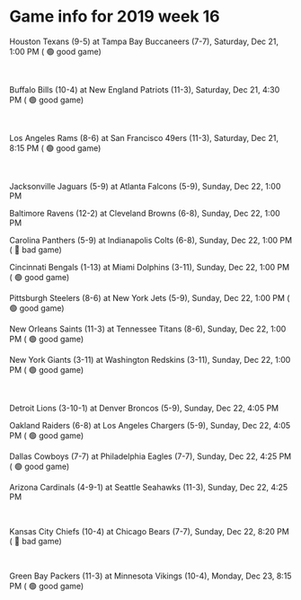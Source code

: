 # Game info for 2019 week 16

Houston Texans (9-5) at Tampa Bay Buccaneers (7-7), Saturday, Dec 21, 1:00 PM (	:green_circle: good game)


<br/>

Buffalo Bills (10-4) at New England Patriots (11-3), Saturday, Dec 21, 4:30 PM (	:green_circle: good game)


<br/>

Los Angeles Rams (8-6) at San Francisco 49ers (11-3), Saturday, Dec 21, 8:15 PM (	:green_circle: good game)


<br/>

Jacksonville Jaguars (5-9) at Atlanta Falcons (5-9), Sunday, Dec 22, 1:00 PM

Baltimore Ravens (12-2) at Cleveland Browns (6-8), Sunday, Dec 22, 1:00 PM

Carolina Panthers (5-9) at Indianapolis Colts (6-8), Sunday, Dec 22, 1:00 PM (	:red_circle: bad game)

Cincinnati Bengals (1-13) at Miami Dolphins (3-11), Sunday, Dec 22, 1:00 PM (	:green_circle: good game)

Pittsburgh Steelers (8-6) at New York Jets (5-9), Sunday, Dec 22, 1:00 PM (	:green_circle: good game)

New Orleans Saints (11-3) at Tennessee Titans (8-6), Sunday, Dec 22, 1:00 PM (	:green_circle: good game)

New York Giants (3-11) at Washington Redskins (3-11), Sunday, Dec 22, 1:00 PM (	:green_circle: good game)


<br/>

Detroit Lions (3-10-1) at Denver Broncos (5-9), Sunday, Dec 22, 4:05 PM

Oakland Raiders (6-8) at Los Angeles Chargers (5-9), Sunday, Dec 22, 4:05 PM (	:green_circle: good game)

Dallas Cowboys (7-7) at Philadelphia Eagles (7-7), Sunday, Dec 22, 4:25 PM (	:green_circle: good game)

Arizona Cardinals (4-9-1) at Seattle Seahawks (11-3), Sunday, Dec 22, 4:25 PM


<br/>

Kansas City Chiefs (10-4) at Chicago Bears (7-7), Sunday, Dec 22, 8:20 PM (	:red_circle: bad game)


<br/>

Green Bay Packers (11-3) at Minnesota Vikings (10-4), Monday, Dec 23, 8:15 PM (	:green_circle: good game)


